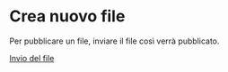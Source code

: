 # Crea nuovo file

Per pubblicare un file, inviare il file così verrà pubblicato. 

[Invio del file](mailto:erikngresi1@outlook.it)

